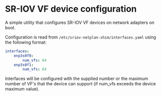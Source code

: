 # SR-IOV VF device configuration

A simple utility that configures SR-IOV VF devices on network adapters
on boot.

Configuration is read from ``/etc/sriov-netplan-shim/interfaces.yaml``
using the following format:

```yaml
interfaces:
    enp3s0f0:
        num_vfs: 64
    enp3s0f1:
        num_vfs: 64
```

Interfaces will be configured with the supplied number or the maximum
number of VF's that the device can support (if num\_vfs exceeds the
device maximum value).

